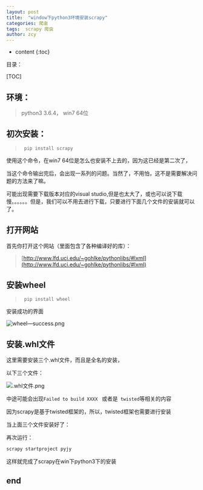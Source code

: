 ```yaml
---
layout: post
title:  "window下python3环境安装scrapy"
categories: 爬虫
tags:  scrapy 爬虫  
author: zcy
---
```


* content
{:toc}

目录：

[TOC]

## 环境：

> python3  3.6.4， win7 64位  

##  初次安装：

> ``` pip install scrapy```

使用这个命令，在win7 64位是怎么也安装不上去的，因为这已经是第二次了，

当这个命令输出完后，会出现一系列的问题。当然了，不用怕，这不是需要解决问题的方法来了嘛。





可能出现需要下载版本对应的visual studio,但是也太大了，或也可以说下载慢。。。。。。但是，我们可以不用去进行下载，只要进行下面几个文件的安装就可以了。

## 打开网站

首先你打开这个网站（里面包含了各种编译好的库）：
> [http://www.lfd.uci.edu/~gohlke/pythonlibs/#lxml](http://www.lfd.uci.edu/~gohlke/pythonlibs/#lxml)


## 安装wheel

> ``` pip install wheel```

安装成功的界面

![wheel—success.png](http://upload-images.jianshu.io/upload_images/2577413-93cab0d529ca1dba.png?imageMogr2/auto-orient/strip%7CimageView2/2/w/1240)

## 安装.whl文件

这里需要安装三个.whl文件，而且是全名的安装，

以下三个文件：

![.whl文件.png](http://upload-images.jianshu.io/upload_images/2577413-eaf16a31171cd6ac.png?imageMogr2/auto-orient/strip%7CimageView2/2/w/1240)

中途可能会出现```Failed to build XXXX ``` 或者是``` twisted```等相关的内容

因为scrapy是基于twisted框架的，所以，twisted框架也需要进行安装

当上面三个文件安装好了：

再次运行：

```js
scrapy startproject pyjy
```

这样就完成了scrapy在win下python3下的安装


## end



